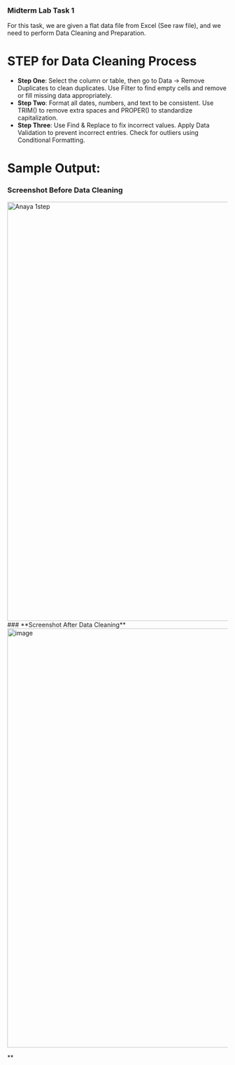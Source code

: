 ### Midterm Lab Task 1
For this task, we are given a flat data file from Excel (See raw file), and we need to perform Data Cleaning and Preparation.
# STEP for Data Cleaning Process
- **Step One**: Select the column or table, then go to Data → Remove Duplicates to clean duplicates.
Use Filter to find empty cells and remove or fill missing data appropriately. 
- **Step Two**: Format all dates, numbers, and text to be consistent. Use TRIM() to remove extra spaces and PROPER() to standardize capitalization.
- **Step Three**: Use Find & Replace to fix incorrect values.
Apply Data Validation to prevent incorrect entries.
Check for outliers using Conditional Formatting.

# Sample Output:
### **Screenshot Before Data Cleaning**
<img width="959" alt="Anaya 1step" src="https://github.com/user-attachments/assets/025a1f2a-cf37-46b0-8e74-22adbc0879e2" />
### **Screenshot After Data Cleaning**
<img width="959" alt="image" src="https://github.com/user-attachments/assets/ff07c680-30ed-47f6-a926-e74ad03229e6" />


**
